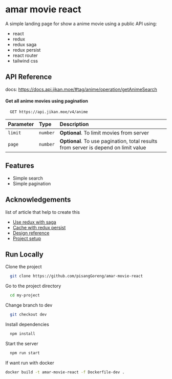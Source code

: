 
# amar movie react
A simple landing page for show a anime movie using a public API
using:
- react
- redux
- redux saga
- redux persist
- react router
- tailwind css





## API Reference

docs: https://docs.api.jikan.moe/#tag/anime/operation/getAnimeSearch

#### Get all anime movies using pagination

```http
  GET https://api.jikan.moe/v4/anime
```

| Parameter | Type     | Description                |
| :-------- | :------- | :------------------------- |
| `limit` | `number` | **Optional**. To limit movies from server |
| `page` | `number` | **Optional**. To use pagination, total results from server is depend on limit value |



## Features

- Simple search
- Simple pagination



## Acknowledgements
list of article that help to create this
 - [Use redux with saga](https://www.telerik.com/blogs/handling-middleware-redux-saga)
 - [Cache with redux persist](https://stackoverflow.com/questions/56116124/how-to-implement-redux-persist-with-redux-saga)
 - [Design reference](https://tailwindui.com/components)
 - [Project setup](https://dev.to/ivadyhabimana/setup-eslint-prettier-and-husky-in-a-node-project-a-step-by-step-guide-946)


## Run Locally

Clone the project

```bash
  git clone https://github.com/pisangGoreng/amar-movie-react
```

Go to the project directory

```bash
  cd my-project
```

Change branch to dev

```bash
  git checkout dev
```

Install dependencies

```bash
  npm install
```

Start the server

```bash
  npm run start
```

If want run with docker
```bash
docker build -t amar-movie-react -f Dockerfile-dev .
```

